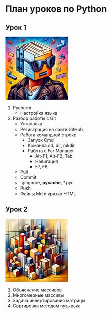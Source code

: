  # План уроков по Python
## Урок 1
<img src="Images/Markdown01.jpg" width="200" height="200">

1. Pycharm
   - Настройка языка
2. Разбор работы с Git
   - Установка
   - Регистрация на сайте GitHub
   - Работа командной строке
     - Запуск Cmd
     - Команда cd, dir, mkdir
     - Работа с Far Manager 
       - Alt-F1, Alt-F2, Tab 
       - Навигация
       - F7, F8
   - Pull
   - Commit
   - .gitignore, __pycache__, *.pyc
   - Push
   - Файлы Md и кратко HTML

## Урок 2
<img src="Images/multiarray.jpg" width="200" height="200">

1. Объяснение массивов
2. Многомерные массивы
3. Задача инвертирования матрицы
4. Сортировка методом пузырька
